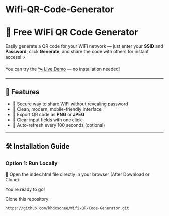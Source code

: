 # Wifi-QR-Code-Generator
# 📶 Free WiFi QR Code Generator

Easily generate a QR code for your WiFi network — just enter your **SSID** and **Password**, click **Generate**, and share the code with others for instant access! ⚡

You can try the [🛰️ Live Demo](https://freewifiqrcode.web.app/) — no installation needed!




---

## 🌟 Features

- 🔐 Secure way to share WiFi without revealing password
- 🎨 Clean, modern, mobile-friendly interface
- 📸 Export QR code as **PNG** or **JPEG**
- 🧹 Clear input fields with one click
- 🔁 Auto-refresh every 100 seconds (optional)

---

## 🛠️ Installation Guide

### Option 1: Run Locally

🚀 Open the index.html file directly in your browser (After Download or Clone).

You're ready to go!

Clone this repository:

```bash
https://github.com/khdxsohee/Wifi-QR-Code-Generator.git
